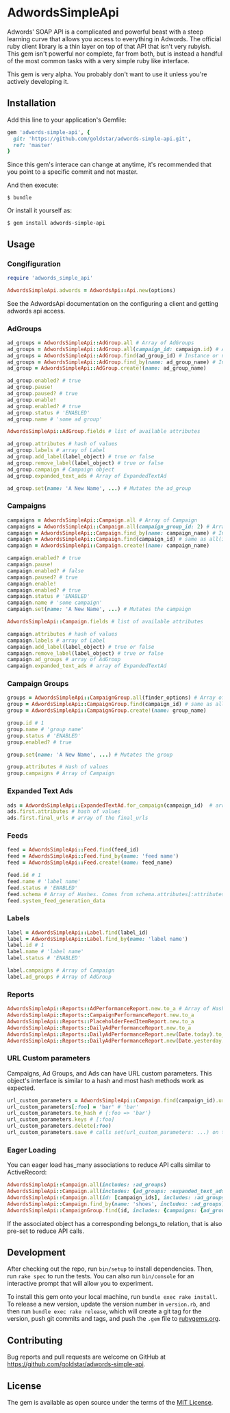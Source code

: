 # AdwordsSimpleApi

Adwords' SOAP API is a complicated and powerful beast with a steep learning curve that allows you access to everything in Adwords. The official ruby client library is a thin layer on top of that API that isn't very rubyish. This gem isn't powerful nor complete, far from both, but is instead a handful of the most common tasks with a very simple ruby like interface.

This gem is very alpha. You probably don't want to use it unless you're actively developing it.

## Installation

Add this line to your application's Gemfile:

```ruby
gem 'adwords-simple-api', {
  git: 'https://github.com/goldstar/adwords-simple-api.git',
  ref: 'master'
}
```

Since this gem's interace can change at anytime, it's recommended that you point to a specific commit and not master.

And then execute:

    $ bundle

Or install it yourself as:

    $ gem install adwords-simple-api

## Usage

### Congifiguration

```ruby
require 'adwords_simple_api'

AdwordsSimpleApi.adwords = AdwordsApi::Api.new(options)
```

See the AdwordsApi documentation on the configuring a client and getting adwords api access.

### AdGroups

```ruby
ad_groups = AdwordsSimpleApi::AdGroup.all # Array of AdGroups
ad_groups = AdwordsSimpleApi::AdGroup.all(campaign_id: campaign.id) # Array of AdGroups
ad_groups = AdwordsSimpleApi::AdGroup.find(ad_group_id) # Instance or nil
ad_groups = AdwordsSimpleApi::AdGroup.find_by(name: ad_group_name) # Instance or nil
ad_group = AdwordsSimpleApi::AdGroup.create!(name: ad_group_name)

ad_group.enabled? # true
ad_group.pause!
ad_group.paused? # true
ad_group.enable!
ad_group.enabled? # true
ad_group.status # 'ENABLED'
ad_group.name # 'some ad group'

AdwordsSimpleApi::AdGroup.fields # list of available attributes

ad_group.attributes # hash of values
ad_group.labels # array of Label
ad_group.add_label(label_object) # true or false
ad_group.remove_label(label_object) # true or false
ad_group.campaign # Campaign object
ad_group.expanded_text_ads # Array of ExpandedTextAd

ad_group.set(name: 'A New Name', ...) # Mutates the ad_group

```

### Campaigns

```ruby
campaigns = AdwordsSimpleApi::Campaign.all # Array of Campaign
campaigns = AdwordsSimpleApi::Campaign.all(campaign_group_id: 2) # Array of Campaigns
campaign = AdwordsSimpleApi::Campaign.find_by(name: campaign_name) # Instance of Campaign or nil
campaign = AdwordsSimpleApi::Campaign.find(campaign_id) # same as all(id: campaign_id).first
campaign = AdwordsSimpleApi::Campaign.create!(name: campaign_name)

campaign.enabled? # true
campaign.pause!
campaign.enabled? # false
campaign.paused? # true
campaign.enable!
campaign.enabled? # true
campaign.status # 'ENABLED'
campaign.name # 'some campaign'
campaign.set(name: 'A New Name', ...) # Mutates the campaign

AdwordsSimpleApi::Campaign.fields # list of available attributes

campaign.attributes # hash of values
campaign.labels # array of Label
campaign.add_label(label_object) # true or false
campaign.remove_label(label_object) # true or false
campaign.ad_groups # array of AdGroup
campaign.expanded_text_ads # array of ExpandedTextAd
```

### Campaign Groups

```ruby
groups = AdwordsSimpleApi::CampaignGroup.all(finder_options) # Array of CampaignGroup
group = AdwordsSimpleApi::CampaignGroup.find(campaign_id) # same as all(id: campaign_id).first
group = AdwordsSimpleApi::CampaignGroup.create!(name: group_name)

group.id # 1
group.name # 'group name'
group.status # 'ENABLED'
group.enabled? # true

group.set(name: 'A New Name', ...) # Mutates the group

group.attributes # Hash of values
group.campaigns # Array of Campaign
```

### Expanded Text Ads

```ruby
ads = AdwordsSimpleApi::ExpandedTextAd.for_campaign(campaign_id)  # array of ExpandedTextAds
ads.first.attributes # hash of values
ads.first.final_urls # array of the final_urls
```

### Feeds

```ruby
feed = AdwordsSimpleApi::Feed.find(feed_id)
feed = AdwordsSimpleApi::Feed.find_by(name: 'feed name')
feed = AdwordsSimpleApi::Feed.create!(name: feed_name)

feed.id # 1
feed.name # 'label name'
feed.status # 'ENABLED'
feed.schema # Array of Hashes. Comes from schema.attributes[:attributes]
feed.system_feed_generation_data
```

### Labels

```ruby
label = AdwordsSimpleApi::Label.find(label_id)
label = AdwordsSimpleApi::Label.find_by(name: 'label name')
label.id # 1
label.name # 'label name'
label.status # 'ENABLED'

label.campaigns # Array of Campaign
label.ad_groups # Array of AdGroup
```

### Reports

```ruby
AdwordsSimpleApi::Reports::AdPerformanceReport.new.to_a # Array of Hashes
AdwordsSimpleApi::Reports::CampaignPerformanceReport.new.to_a
AdwordsSimpleApi::Reports::PlaceholderFeedItemReport.new.to_a
AdwordsSimpleApi::Reports::DailyAdPerformanceReport.new.to_a                              # Report for yesterday
AdwordsSimpleApi::Reports::DailyAdPerformanceReport.new(Date.today).to_a                  # Report for today
AdwordsSimpleApi::Reports::DailyAdPerformanceReport.new(Date.yesterday..Date.today).to_a  # Report segmented by day for range
```

### URL Custom parameters

Campaigns, Ad Groups, and Ads can have URL custom parameters. This object's interface
is similar to a hash and most hash methods work as expected.

```ruby
url_custom_parameters = AdwordsSimpleApi::Campaign.find(campaign_id).url_custom_parameters
url_custom_parameters[:foo] = 'bar' # 'bar'
url_custom_parameters.to_hash # {:foo => 'bar'}
url_custom_parameters.keys # [:foo]  
url_custom_parameters.delete(:foo)
url_custom_parameters.save # calls set(url_custom_parameters: ...) on the owner e.g. Campaign
```

### Eager Loading

You can eager load has_many associations to reduce API calls similar to ActiveRecord:

```ruby
AdwordsSimpleApi::Campaign.all(includes: :ad_groups)
AdwordsSimpleApi::Campaign.all(includes: {ad_groups: :expanded_text_ads})
AdwordsSimpleApi::Campaign.all(id: [campaign_ids], includes: :ad_groups)
AdwordsSimpleApi::Campaign.find_by(name: 'shoes', includes: :ad_groups)
AdwordsSimpleApi::CampaignGroup.find(id, includes: {campaigns: {ad_groups: :expanded_text_ads}})
```

If the associated object has a corresponding belongs_to relation, that is also pre-set to reduce API calls.

## Development

After checking out the repo, run `bin/setup` to install dependencies. Then, run `rake spec` to run the tests. You can also run `bin/console` for an interactive prompt that will allow you to experiment.

To install this gem onto your local machine, run `bundle exec rake install`. To release a new version, update the version number in `version.rb`, and then run `bundle exec rake release`, which will create a git tag for the version, push git commits and tags, and push the `.gem` file to [rubygems.org](https://rubygems.org).

## Contributing

Bug reports and pull requests are welcome on GitHub at https://github.com/goldstar/adwords-simple-api.

## License

The gem is available as open source under the terms of the [MIT License](https://opensource.org/licenses/MIT).
